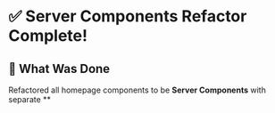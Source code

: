 # ✅ Server Components Refactor Complete!

## 🎯 What Was Done

Refactored all homepage components to be **Server Components** with separate **